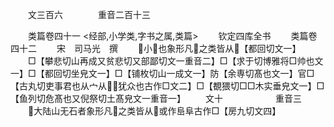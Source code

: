 <!-- { "loadSidebar": true } -->
　　文三百六　　　　重音二百十三

　　类篇卷四十一
<经部,小学类,字书之属,类篇>
　　钦定四库全书
　　类篇卷四十二
　　宋　司马光　撰
　　小也象形凡之类皆从【都回切文一】
　　□【攀悲切山再成又贫悲切又部鄙切文一重音二】□【求于切博雅将□帅也文一】□【都回切坐皃文一】□【铺枚切山一成文一】防【余専切髙也文一】官□【古丸切吏事君也从宀从犹众也古作□文二】□【覩猥切□□木实垂皃文一】□【鱼列切危髙也又倪祭切土髙皃文一重音一】
　　文十　　　　　　重音三
　　大陆山无石者象形凡之类皆从或作峊阜古作□【房九切文四】
